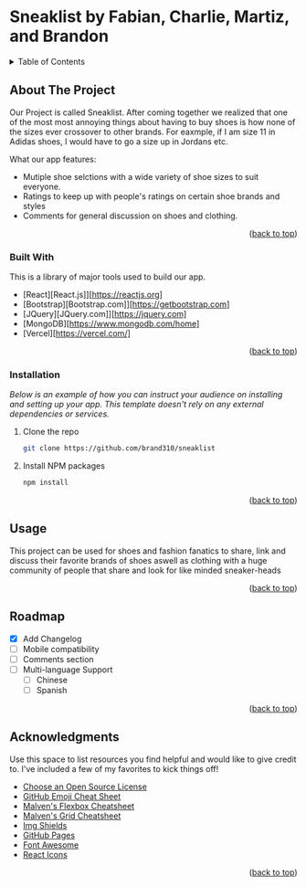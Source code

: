 # Sneaklist by Fabian, Charlie, Martiz, and Brandon


<!-- TABLE OF CONTENTS -->
<details>
  <summary>Table of Contents</summary>
  <ol>
    <li>
      <a href="#about-the-project">About The Project</a>
      <ul>
        <li><a href="#built-with">Built With</a></li>
      </ul>
    </li>
    <li>
      <ul>
        <li><a href="#installation">Installation</a></li>
      </ul>
    </li>
    <li><a href="#usage">Usage</a></li>
    <li><a href="#roadmap">Roadmap</a></li>
    <li><a href="#acknowledgments">Acknowledgments</a></li>
  </ol>
</details>



<!-- ABOUT THE PROJECT -->
## About The Project

Our Project is called Sneaklist. After coming together we realized that one of the most most annoying things about having to buy shoes is how none of the sizes ever crossover to other brands. For eaxmple, if I am size 11 in Adidas shoes, I would have to go a size up in Jordans etc. 

What our app features:
* Mutiple shoe selctions with a wide variety of shoe sizes to suit everyone.
* Ratings to keep up with people's ratings on certain shoe brands and styles
* Comments for general discussion on shoes and clothing.

<p align="right">(<a href="#readme-top">back to top</a>)</p>


### Built With

This is a library of major tools used to build our app.

* [React][React.js]][https://reactjs.org]
* [Bootstrap][Bootstrap.com]][https://getbootstrap.com]
* [JQuery][JQuery.com]][https://jquery.com]
* [MongoDB][https://www.mongodb.com/home]
* [Vercel][https://vercel.com/]

<p align="right">(<a href="#readme-top">back to top</a>)</p>


### Installation

_Below is an example of how you can instruct your audience on installing and setting up your app. This template doesn't rely on any external dependencies or services._

1. Clone the repo
   ```sh
   git clone https://github.com/brand310/sneaklist
   ```
3. Install NPM packages
   ```sh
   npm install
   ```

<p align="right">(<a href="#readme-top">back to top</a>)</p>



<!-- USAGE EXAMPLES -->
## Usage

This project can be used for shoes and fashion fanatics to share, link and discuss their favorite brands of shoes aswell as clothing with a huge community of people that share and look for like minded sneaker-heads

<p align="right">(<a href="#readme-top">back to top</a>)</p>



<!-- ROADMAP -->
## Roadmap

- [x] Add Changelog
- [ ] Mobile compatibility
- [ ] Comments section
- [ ] Multi-language Support
    - [ ] Chinese
    - [ ] Spanish

<p align="right">(<a href="#readme-top">back to top</a>)</p>




<!-- ACKNOWLEDGMENTS -->
## Acknowledgments

Use this space to list resources you find helpful and would like to give credit to. I've included a few of my favorites to kick things off!

* [Choose an Open Source License](https://choosealicense.com)
* [GitHub Emoji Cheat Sheet](https://www.webpagefx.com/tools/emoji-cheat-sheet)
* [Malven's Flexbox Cheatsheet](https://flexbox.malven.co/)
* [Malven's Grid Cheatsheet](https://grid.malven.co/)
* [Img Shields](https://shields.io)
* [GitHub Pages](https://pages.github.com)
* [Font Awesome](https://fontawesome.com)
* [React Icons](https://react-icons.github.io/react-icons/search)

<p align="right">(<a href="#readme-top">back to top</a>)</p>

